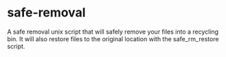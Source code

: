 # safe-removal
A safe removal unix script that will safely remove your files into a recycling bin.
It will also restore files to the original location with the safe_rm_restore script.
